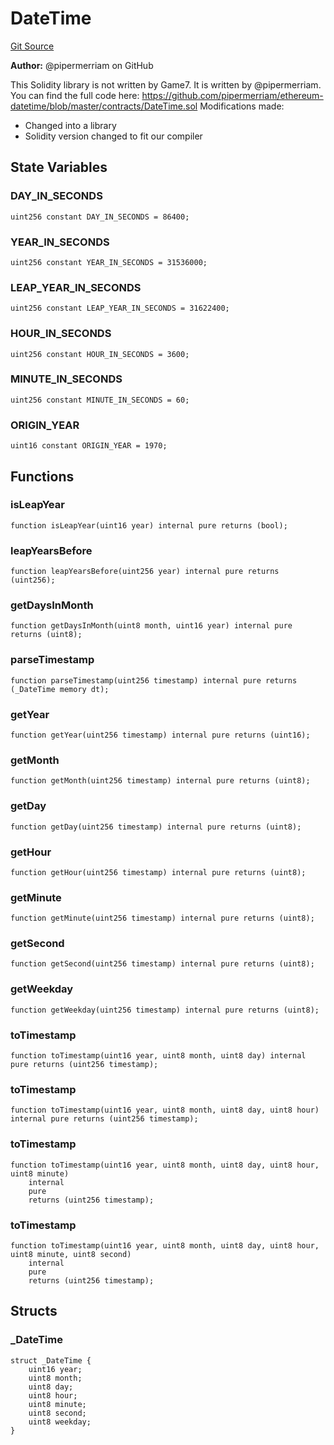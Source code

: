 # DateTime
[Git Source](https://github.com/G7DAO/protocol/blob/874893f46ced0a2b968b4e0f586d9ae4b81435ce/contracts/utils/DateTime.sol)

**Author:**
@pipermerriam on GitHub

This Solidity library is not written by Game7. It is written by @pipermerriam.
You can find the full code here: https://github.com/pipermerriam/ethereum-datetime/blob/master/contracts/DateTime.sol
Modifications made:
- Changed into a library
- Solidity version changed to fit our compiler


## State Variables
### DAY_IN_SECONDS

```solidity
uint256 constant DAY_IN_SECONDS = 86400;
```


### YEAR_IN_SECONDS

```solidity
uint256 constant YEAR_IN_SECONDS = 31536000;
```


### LEAP_YEAR_IN_SECONDS

```solidity
uint256 constant LEAP_YEAR_IN_SECONDS = 31622400;
```


### HOUR_IN_SECONDS

```solidity
uint256 constant HOUR_IN_SECONDS = 3600;
```


### MINUTE_IN_SECONDS

```solidity
uint256 constant MINUTE_IN_SECONDS = 60;
```


### ORIGIN_YEAR

```solidity
uint16 constant ORIGIN_YEAR = 1970;
```


## Functions
### isLeapYear


```solidity
function isLeapYear(uint16 year) internal pure returns (bool);
```

### leapYearsBefore


```solidity
function leapYearsBefore(uint256 year) internal pure returns (uint256);
```

### getDaysInMonth


```solidity
function getDaysInMonth(uint8 month, uint16 year) internal pure returns (uint8);
```

### parseTimestamp


```solidity
function parseTimestamp(uint256 timestamp) internal pure returns (_DateTime memory dt);
```

### getYear


```solidity
function getYear(uint256 timestamp) internal pure returns (uint16);
```

### getMonth


```solidity
function getMonth(uint256 timestamp) internal pure returns (uint8);
```

### getDay


```solidity
function getDay(uint256 timestamp) internal pure returns (uint8);
```

### getHour


```solidity
function getHour(uint256 timestamp) internal pure returns (uint8);
```

### getMinute


```solidity
function getMinute(uint256 timestamp) internal pure returns (uint8);
```

### getSecond


```solidity
function getSecond(uint256 timestamp) internal pure returns (uint8);
```

### getWeekday


```solidity
function getWeekday(uint256 timestamp) internal pure returns (uint8);
```

### toTimestamp


```solidity
function toTimestamp(uint16 year, uint8 month, uint8 day) internal pure returns (uint256 timestamp);
```

### toTimestamp


```solidity
function toTimestamp(uint16 year, uint8 month, uint8 day, uint8 hour) internal pure returns (uint256 timestamp);
```

### toTimestamp


```solidity
function toTimestamp(uint16 year, uint8 month, uint8 day, uint8 hour, uint8 minute)
    internal
    pure
    returns (uint256 timestamp);
```

### toTimestamp


```solidity
function toTimestamp(uint16 year, uint8 month, uint8 day, uint8 hour, uint8 minute, uint8 second)
    internal
    pure
    returns (uint256 timestamp);
```

## Structs
### _DateTime

```solidity
struct _DateTime {
    uint16 year;
    uint8 month;
    uint8 day;
    uint8 hour;
    uint8 minute;
    uint8 second;
    uint8 weekday;
}
```

